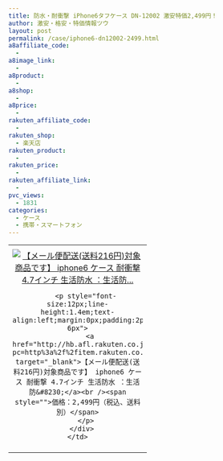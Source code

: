 ```yaml
---
title: 防水・耐衝撃 iPhone6タフケース DN-12002 激安特価2,499円！
author: 激安・格安・特価情報ツウ
layout: post
permalink: /case/iphone6-dn12002-2499.html
a8affiliate_code:
  - 
a8image_link:
  - 
a8product:
  - 
a8shop:
  - 
a8price:
  - 
rakuten_affiliate_code:
  - 
rakuten_shop:
  - 楽天店
rakuten_product:
  - 
rakuten_price:
  - 
rakuten_affiliate_link:
  - 
pvc_views:
  - 1831
categories:
  - ケース
  - 携帯・スマートフォン
---
```

<table border="0" cellpadding="0" cellspacing="0">
  <tr>
    <td valign="top">
      <div style="border:1px none;margin:0px;padding:6px 0px;width:260px;text-align:center;float:left">
        <a href="http://hb.afl.rakuten.co.jp/hgc/032ab3e9.5b793415.039e5bec.4fa1c071/?pc=http%3a%2f%2fitem.rakuten.co.jp%2fdonya%2fmt2014101052%2f%3fscid%3daf_link_tbl&m=http%3a%2f%2fm.rakuten.co.jp%2fdonya%2fi%2f10932281%2f" target="_blank"><img src="http://hbb.afl.rakuten.co.jp/hgb/?pc=http%3a%2f%2fthumbnail.image.rakuten.co.jp%2f%400_mall%2fdonya%2fcabinet%2fitem27%2fmt2014101052-0.jpg%3f_ex%3d240x240&m=http%3a%2f%2fthumbnail.image.rakuten.co.jp%2f%400_mall%2fdonya%2fcabinet%2fitem27%2fmt2014101052-0.jpg" alt="【メール便配送(送料216円)対象商品です】 iphone6 ケース 耐衝撃 4.7インチ 生活防水 ：生活防..." border="0" style="margin:0px;padding:0px" /></a> 
        
        <p style="font-size:12px;line-height:1.4em;text-align:left;margin:0px;padding:2px 6px">
          <a href="http://hb.afl.rakuten.co.jp/hgc/032ab3e9.5b793415.039e5bec.4fa1c071/?pc=http%3a%2f%2fitem.rakuten.co.jp%2fdonya%2fmt2014101052%2f%3fscid%3daf_link_tbl&m=http%3a%2f%2fm.rakuten.co.jp%2fdonya%2fi%2f10932281%2f" target="_blank">【メール便配送(送料216円)対象商品です】 iphone6 ケース 耐衝撃 4.7インチ 生活防水 ：生活防&#8230;</a><br /><span style="">価格：2,499円（税込、送料別）</span>
        </p>
      </div>
    </td>
  </tr>
</table>
